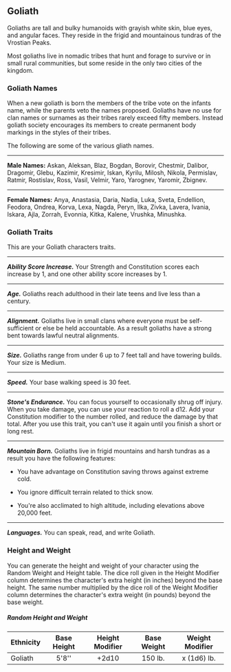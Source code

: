 ## Goliath
Goliaths are tall and bulky humanoids with grayish white skin, blue eyes, and angular faces. They reside in the frigid and mountainous tundras of the Vrostian Peaks.

Most goliaths live in nomadic tribes that hunt and forage to survive or in small rural communities, but some reside in the only two cities of the kingdom.


### Goliath Names
When a new goliath is born the members of the tribe vote on the infants name, while the parents veto the names proposed. Goliaths have no use for clan names or surnames as their tribes rarely exceed fifty members. Instead goliath society encourages its members to create permanent body markings in the styles of their tribes.

The following are some of the various gliath names.
___
**Male Names:**
Askan, Aleksan, Blaz, Bogdan, Borovir, Chestmir, Dalibor, Dragomir, Glebu, Kazimir, Kresimir, Iskan, Kyrilu, Milosh, Nikola, Permislav, Ratmir, Rostislav, Ross, Vasil, Velmir, Yaro, Yarognev, Yaromir, Zbignev.
___
**Female Names:**
Anya, Anastasia, Daria, Nadia, Luka, Sveta, Endellion, Feodora, Ondrea, Korva, Lexa, Nagda, Peryn, Ilka, Zivka, Lavera, Ivania, Iskara, Ajla, Zorrah, Evonnia, Kitka, Kalene, Vrushka, Minushka.



### Goliath Traits
This are your Goliath characters traits.
___
***Ability Score Increase.***
Your Strength and Constitution scores each increase by 1,  and one other ability score increases by 1.
___
***Age.***
Goliaths reach adulthood in their late teens and live less than a century.
___
***Alignment.***
Goliaths live in small clans where everyone must be self-sufficient or else be held accountable. As a result goliaths have a strong bent towards lawful neutral alignments. 
___
***Size.***
Goliaths range from under 6 up to 7 feet tall and have towering builds. Your size is Medium.
___
***Speed.***
Your base walking speed is 30 feet.
___
***Stone's Endurance.***
You can focus yourself to occasionally shrug off injury. When you take damage, you can use your reaction to roll a d12. Add your Constitution modifier to the number rolled, and reduce the damage by that total. After you use this trait, you can't use it again until you finish a short or long rest.
___
***Mountain Born.***
Goliaths live in frigid mountains and harsh tundras as a result you have the following features:

- You have advantage on Constitution saving throws against extreme cold.

- You ignore difficult terrain related to thick snow.

- You're also acclimated to high altitude, including elevations above 20,000 feet.
___
***Languages.***
You can  speak, read, and write Goliath.


### Height and Weight
You can generate the height and weight of your character using the Random Weight and Height table. The dice roll given in the Height Modifier column determines the character's extra height (in inches) beyond the base height. The same number multiplied by the dice roll of the Weight Modifier column determines the character's extra weight (in pounds) beyond the base weight.

##### Random Height and Weight
| Ethnicity | Base Height | Height Modifier | Base Weight | Weight Modifier |
|:----------|:-----------:|:---------------:|:-----------:|:---------------:|
| Goliath   | 5'8''       | +2d10           | 150 lb.     | x (1d6) lb.     |

